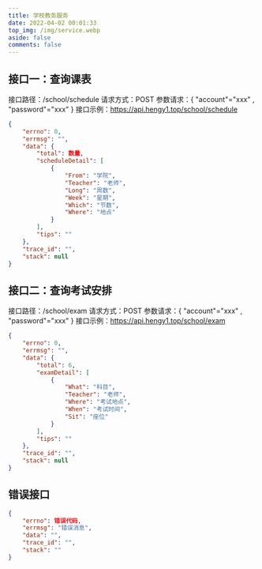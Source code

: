 ```yaml
---
title: 学校教务服务
date: 2022-04-02 00:01:33
top_img: /img/service.webp
aside: false
comments: false
---
```


## 接口一：查询课表
接口路径：/school/schedule
请求方式：POST
参数请求：{ "account"="xxx" , "password"="xxx" }
接口示例：https://api.hengy1.top/school/schedule
```json
{
    "errno": 0,
    "errmsg": "",
    "data": {
        "total": 数量,
        "scheduleDetail": [
            {
                "From": "学院",
                "Teacher": "老师",
                "Long": "周数",
                "Week": "星期",
                "Which": "节数",
                "Where": "地点"
            }
        ],
        "tips": ""
    },
    "trace_id": "",
    "stack": null
}
```

## 接口二：查询考试安排
接口路径：/school/exam
请求方式：POST
参数请求：{ "account"="xxx" , "password"="xxx" }
接口示例：https://api.hengy1.top/school/exam
```json
{
    "errno": 0,
    "errmsg": "",
    "data": {
        "total": 6,
        "examDetail": [
            {
                "What": "科目",
                "Teacher": "老师",
                "Where": "考试地点",
                "When": "考试时间",
                "Sit": "座位"
            }
        ],
        "tips": ""
    },
    "trace_id": "",
    "stack": null
}
```

## 错误接口
```json
{
    "errno": 错误代码,
    "errmsg": "错误消息",
    "data": "",
    "trace_id": "",
    "stack": ""
}
```